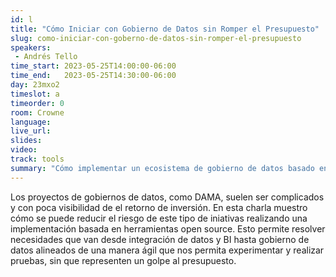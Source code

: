 ```yaml
---
id: l
title: "Cómo Iniciar con Gobierno de Datos sin Romper el Presupuesto"
slug: como-iniciar-con-goberno-de-datos-sin-romper-el-presupuesto
speakers:
 - Andrés Tello
time_start: 2023-05-25T14:00:00-06:00
time_end:   2023-05-25T14:30:00-06:00
day: 23mxo2
timeslot: a
timeorder: 0
room: Crowne
language: 
live_url: 
slides: 
video: 
track: tools
summary: "Cómo implementar un ecosistema de gobierno de datos basado en tecnologías open source que permite resolver las necesidades sin tener que hacer fuertes inversiones iniciales en licenciamiento."
---
```


Los proyectos de gobiernos de datos, como DAMA, suelen ser complicados y con poca visibilidad de el retorno de inversión. En esta charla muestro cómo se puede reducir el riesgo de este tipo de iniativas realizando una implementación basada en herramientas open source. Esto permite resolver necesidades que van desde integración de datos y BI hasta gobierno de datos alineados de una manera ágil que nos permita experimentar y realizar pruebas, sin que representen un golpe al presupuesto.  